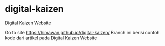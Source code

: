 # digital-kaizen #
Digital Kaizen Website

Go to site <https://himawan.github.io/digital-kaizen/>
Branch ini berisi contoh kode dari artikel pada Digital Kaizen Website

 
